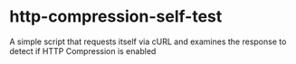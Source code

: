 http-compression-self-test
==========================

A simple script that requests itself via cURL and examines the response to detect if HTTP Compression is enabled
